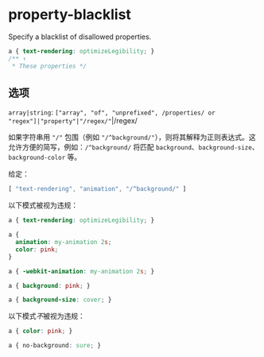 # property-blacklist

Specify a blacklist of disallowed properties.

```css
a { text-rendering: optimizeLegibility; }
/** ↑
 * These properties */
```

## 选项

`array|string`: `["array", "of", "unprefixed", /properties/ or "regex"]|"property"|"/regex/"`|/regex/

如果字符串用 `"/"` 包围（例如 `"/^background/"`），则将其解释为正则表达式。这允许方便的简写，例如：`/^background/` 将匹配 `background`、`background-size`、`background-color` 等。

给定：

```js
[ "text-rendering", "animation", "/^background/" ]
```

以下模式被视为违规：

```css
a { text-rendering: optimizeLegibility; }
```

```css
a {
  animation: my-animation 2s;
  color: pink;
}
```

```css
a { -webkit-animation: my-animation 2s; }
```

```css
a { background: pink; }
```

```css
a { background-size: cover; }
```

以下模式*不*被视为违规：

```css
a { color: pink; }
```

```css
a { no-background: sure; }
```
